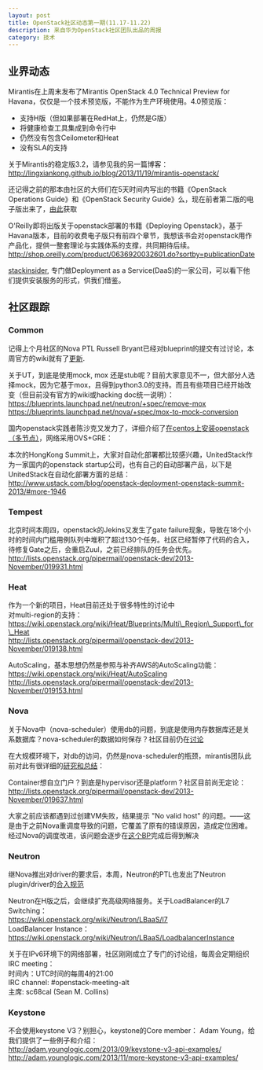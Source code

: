 ```yaml
---
layout: post
title: OpenStack社区动态第一期(11.17-11.22)
description: 来自华为OpenStack社区团队出品的周报
category: 技术
---
```


## 业界动态
Mirantis在上周末发布了Mirantis OpenStack 4.0 Technical Preview for Havana，仅仅是一个技术预览版，不能作为生产环境使用。4.0预览版：  

-    支持H版（但如果部署在RedHat上，仍然是G版）
-    将健康检查工具集成到命令行中
-    仍然没有包含Ceilometer和Heat
-    没有SLA的支持

关于Mirantis的稳定版3.2，请参见我的另一篇博客：
<http://lingxiankong.github.io/blog/2013/11/19/mirantis-openstack/>

还记得之前的那本由社区的大师们在5天时间内写出的书籍《OpenStack Operations Guide》和《OpenStack Security Guide》么，现在前者第二版的电子版出来了，[由此](http://docs.openstack.org/ops/)获取

O'Reilly即将出版关于openstack部署的书籍《Deploying Openstack》，基于Havana版本，目前的收费电子版只有前四个章节，我想该书会对openstack用作产品化，提供一整套理论与实践体系的支撑，共同期待后续。  
<http://shop.oreilly.com/product/0636920032601.do?sortby=publicationDate>

[stackinsider](http://www.stackinsider.com/index.html), 专门做Deployment as a Service(DaaS)的一家公司，可以看下他们提供安装服务的形式，供我们借鉴。

## 社区跟踪

### Common
记得上个月社区的Nova PTL Russell Bryant已经对blueprint的提交有过讨论，本周官方的wiki就有了[更新](https://wiki.openstack.org/wiki/Blueprints#Blueprint_Review_Criteria).

关于UT，到底是使用mock, mox 还是stub呢？目前大家意见不一，但大部分人选择mock，因为它基于mox，且得到python3.0的支持。而且有些项目已经开始改变（但目前没有官方的wiki或hacking doc统一说明）：  
<https://blueprints.launchpad.net/neutron/+spec/remove-mox>  
<https://blueprints.launchpad.net/nova/+spec/mox-to-mock-conversion>
 
国内openstack实践者陈沙克又发力了，详细介绍了[在centos上安装openstack（多节点）](http://www.chenshake.com/how-node-installation-centos-6-4-openstack-havana-ovsgre/)，网络采用OVS+GRE：

本次的HongKong Summit上，大家对自动化部署都比较感兴趣，UnitedStack作为一家国内的openstack startup公司，也有自己的自动部署产品，以下是UnitedStack在自动化部署方面的总结：  
<http://www.ustack.com/blog/openstack-deployment-openstack-summit-2013/#more-1946>

### Tempest
北京时间本周四，openstack的Jekins又发生了gate failure现象，导致在18个小时的时间内门槛用例队列中堆积了超过130个任务。社区已经暂停了代码的合入，待修复Gate之后，会重启Zuul，之前已经排队的任务会优先。  
<http://lists.openstack.org/pipermail/openstack-dev/2013-November/019931.html>

### Heat
作为一个新的项目，Heat目前还处于很多特性的讨论中  
对multi-region的支持：  
https://wiki.openstack.org/wiki/Heat/Blueprints/Multi\_Region\_Support\_for\_Heat  
<http://lists.openstack.org/pipermail/openstack-dev/2013-November/019138.html>
 
AutoScaling，基本思想仍然是参照与补齐AWS的AutoScaling功能：  
<https://wiki.openstack.org/wiki/Heat/AutoScaling>  
<http://lists.openstack.org/pipermail/openstack-dev/2013-November/019153.html>

### Nova
关于Nova中（nova-scheduler）使用db的问题，到底是使用内存数据库还是关系数据库？nova-scheduler的数据如何保存？社区目前仍在[讨论](http://lists.openstack.org/pipermail/openstack-dev/2013-November/019616.html)
 
在大规模环境下，对db的访问，仍然是nova-scheduler的瓶颈，mirantis团队此前对此有很详细的[研究和总结](http://www.mirantis.com/blog/nova-scheduler-database-interactions-how-to-nail-those-scalability-thwarters/)：
 
Container想自立门户？到底是hypervisor还是platform？社区目前尚无定论：  
<http://lists.openstack.org/pipermail/openstack-dev/2013-November/019637.html>
 
大家之前应该都遇到过创建VM失败，结果提示 "No valid host" 的问题。——这是由于之前Nova重调度导致的问题，它覆盖了原有的错误原因，造成定位困难。经过Nova的调度改进，该问题会逐步在[这个BP](https://blueprints.launchpad.net/nova/+spec/remove-cast-to-schedule-run-instance)完成后得到解决

### Neutron
继Nova推出对driver的要求后，本周，Neutron的PTL也发出了Neutron plugin/driver的[合入规范](https://wiki.openstack.org/wiki/Neutron_Plugins_and_Drivers)
 
Neutron在H版之后，会继续扩充高级网络服务。关于LoadBalancer的L7 Switching：  
<https://wiki.openstack.org/wiki/Neutron/LBaaS/l7>  
LoadBalancer Instance：  
<https://wiki.openstack.org/wiki/Neutron/LBaaS/LoadbalancerInstance>
 
关于在IPv6环境下的网络部署，社区刚刚成立了专门的讨论组，每周会定期组织IRC meeting：  
时间内：UTC时间的每周4的21:00  
IRC channel: #openstack-meeting-alt  
主席: sc68cal (Sean M. Collins)  

### Keystone
不会使用keystone V3？别担心，keystone的Core member： Adam Young，给我们提供了一些例子和介绍：  
<http://adam.younglogic.com/2013/09/keystone-v3-api-examples/>  
<http://adam.younglogic.com/2013/11/more-keystone-v3-api-examples/>  



